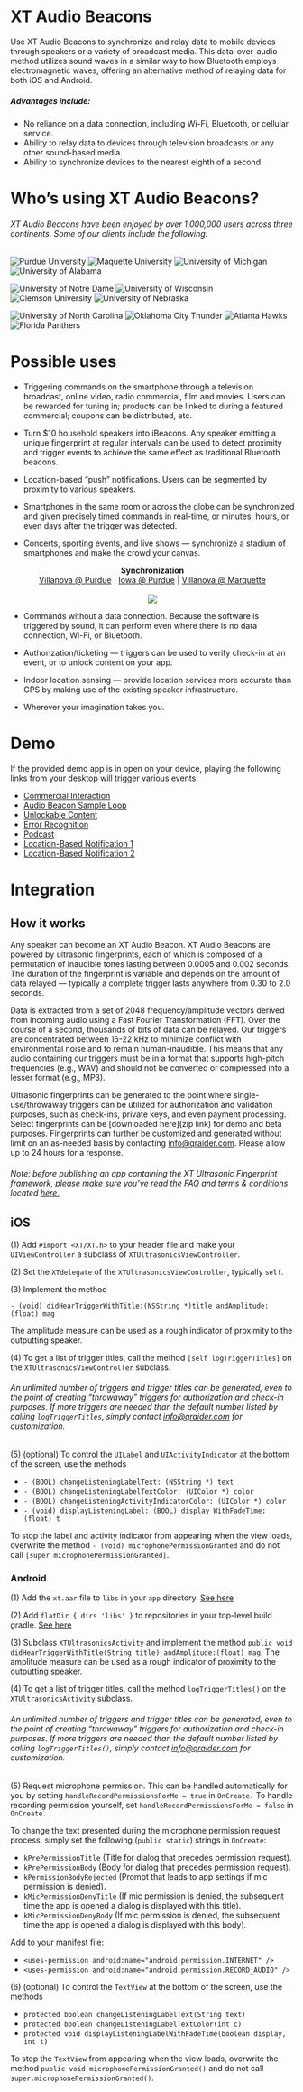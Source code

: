 # XT Audio Beacons

Use XT Audio Beacons to synchronize and relay data to mobile devices through speakers or a variety of broadcast media. This data-over-audio method utilizes sound waves in a similar way to how Bluetooth employs electromagnetic waves, offering an alternative method of relaying data for both iOS and Android.

##### Advantages include:

* No reliance on a data connection, including Wi-Fi, Bluetooth, or cellular service.
* Ability to relay data to devices through television broadcasts or any other sound-based media.
* Ability to synchronize devices to the nearest eighth of a second.

# Who’s using XT Audio Beacons?
###### XT Audio Beacons have been enjoyed by over 1,000,000 users across three continents. Some of our clients include the following:

![Purdue University](http://qraider.com/images/clientssmall/purdue.png "Purdue University")
![Maquette University](http://qraider.com/images/clientssmall/marquette.png "Maquette University")
![University of Michigan](http://qraider.com/images/clientssmall/michiganwolverines.png "University of Michigan")
![University of Alabama](http://qraider.com/images/clientssmall/alabama.png "University of Alabama")

![University of Notre Dame](http://qraider.com/images/clientssmall/notredame.png "University of Notre Dame")
![University of Wisconsin](http://qraider.com/images/clientssmall/wisconsin.png "University of Wisconsin")
![Clemson University](http://qraider.com/images/clientssmall/clemson.png "Clemson University")
![University of Nebraska](http://qraider.com/images/clientssmall/nebraska.png "University of Nebraska")

![University of North Carolina](http://qraider.com/images/clientssmall/northcarolina.png "University of North Carolina")
![Oklahoma City Thunder](http://qraider.com/images/clientssmall/thunderokc.png "Oklahoma City Thunder")
![Atlanta Hawks](http://qraider.com/images/clientssmall/atlantahawks.png "Atlanta Hawks")
![Florida Panthers](http://qraider.com/images/clientssmall/floridapanthers.png "Florida Panthers")


# Possible uses

* Triggering commands on the smartphone through a television broadcast, online video, radio commercial, film and movies. Users can be rewarded for tuning in; products can be linked to during a featured commercial; coupons can be distributed, etc.

* Turn $10 household speakers into iBeacons. Any speaker emitting a unique fingerprint at regular intervals can be used to detect proximity and trigger events to achieve the same effect as traditional Bluetooth beacons.

* Location-based “push” notifications. Users can be segmented by proximity to various speakers.
 
* Smartphones in the same room or across the globe can be synchronized and given precisely timed commands in real-time, or minutes, hours, or even days after the trigger was detected.
 
* Concerts, sporting events, and live shows — synchronize a stadium of smartphones and make the crowd your canvas.

<p align="center">
  <b>Synchronization</b><br>
  <a href="https://youtu.be/ork4Q4eoUg4">Villanova @ Purdue</a> |
  <a href="https://www.youtube.com/watch?v=UkxqUhp2RCk">Iowa @ Purdue</a> |
  <a href="https://www.youtube.com/watch?v=YZZp-idBDpM">Villanova @ Marquette</a>
  <br><br>
  <a href="https://youtu.be/ork4Q4eoUg4"><img src="http://qraider.com/XT/images/purdue.gif"> </a>
</p>
 
* Commands without a data connection. Because the software is triggered by sound, it can perform even where there is no data connection, Wi-Fi, or Bluetooth.
 
* Authorization/ticketing — triggers can be used to verify check-in at an event, or to unlock content on your app.
 
* Indoor location sensing — provide location services more accurate than GPS by making use of the existing speaker infrastructure.

* Wherever your imagination takes you.


# Demo

If the provided demo app is in open on your device, playing the following links from your desktop will trigger various events.


* [Commercial Interaction](http://qraider.com/XT/Demo/product_link.php)
* [Audio Beacon Sample Loop](http://qraider.com/XT/Demo/soundBeaconLoop.wav)
* [Unlockable Content](http://qraider.com/XT/Demo/unlockable_content.php)
* [Error Recognition](http://qraider.com/XT/Demo/simulated_error.php)
* [Podcast](http://qraider.com/XT/Demo/audio_only.wav)
* [Location-Based Notification 1](http://qraider.com/XT/Demo/300-95.wav)
* [Location-Based Notification 2](http://qraider.com/XT/Demo/400-95.wav)

# Integration

## How it works

Any speaker can become an XT Audio Beacon. XT Audio Beacons are powered by ultrasonic fingerprints, each of which is composed of a permutation of inaudible tones lasting between 0.0005 and 0.002 seconds. The duration of the fingerprint is variable and depends on the amount of data relayed — typically a complete trigger lasts anywhere from 0.30 to 2.0 seconds. 

Data is extracted from a set of 2048 frequency/amplitude vectors derived from incoming audio using a Fast Fourier Transformation (FFT). Over the course of a second, thousands of bits of data can be relayed. Our triggers are concentrated between 16-22 kHz to minimize conflict with environmental noise and to remain human-inaudible. This means that any audio containing our triggers must be in a format that supports high-pitch frequencies (e.g., WAV) and should not be converted or compressed into a lesser format (e.g., MP3).

Ultrasonic fingerprints can be generated to the point where single-use/throwaway triggers can be utilized for authorization and validation purposes, such as check-ins, private keys, and even payment processing. Select fingerprints can be [downloaded here](zip link) for demo and beta purposes. Fingerprints can further be customized and generated without limit on an as-needed basis by contacting info@qraider.com. Please allow up to 24 hours for a response.

###### Note: before publishing an app containing the XT Ultrasonic Fingerprint framework, please make sure you’ve read the FAQ and terms & conditions located [here.](http://qraider.com/XT/FAQ/)

## iOS

(1) Add `#import <XT/XT.h>` to your header file and make your `UIViewController` a subclass of `XTUltrasonicsViewController`.

(2) Set the `XTdelegate` of the `XTUltrasonicsViewController`, typically `self`.

(3) Implement the method

	- (void) didHearTriggerWithTitle:(NSString *)title andAmplitude:(float) mag

The amplitude measure can be used as a rough indicator of proximity to the outputting speaker.

(4) To get a list of trigger titles, call the method `[self logTriggerTitles]` on the `XTUltrasonicsViewController` subclass. 
	
###### An unlimited number of triggers and trigger titles can be generated, even to the point of creating “throwaway” triggers for authorization and check-in purposes. If more triggers are needed than the default number listed by calling `logTriggerTitles`, simply contact info@qraider.com for customization.

(5) (optional) To control the `UILabel` and `UIActivityIndicator` at the bottom of the screen, use the methods 

* `- (BOOL) changeListeningLabelText: (NSString *) text`
* `- (BOOL) changeListeningLabelTextColor: (UIColor *) color`
* `- (BOOL) changeListeningActivityIndicatorColor: (UIColor *) color`
* `- (void) displayListeningLabel: (BOOL) display WithFadeTime: (float) t`

To stop the label and activity indicator from appearing when the view loads, overwrite the method `- (void) microphonePermissionGranted` and do not call `[super microphonePermissionGranted]`.



### Android

(1) Add the `xt.aar` file to `libs` in your `app` directory. [See here](http://qraider.com/XT/images/android_step_one.png "Android - Step 1")

(2) Add `flatDir { dirs 'libs' }` to repositories in your top-level build gradle. [See here](http://qraider.com/XT/images/android_step_two.png "Android - Step 2")

(3) Subclass `XTUltrasonicsActivity` and implement the method `public void didHearTriggerWithTitle(String title) andAmplitude:(float) mag`. The amplitude measure can be used as a rough indicator of proximity to the outputting speaker.

(4) To get a list of trigger titles, call the method `logTriggerTitles()` on the `XTUltrasonicsActivity` subclass. 

###### An unlimited number of triggers and trigger titles can be generated, even to the point of creating “throwaway” triggers for authorization and check-in purposes. If more triggers are needed than the default number listed by calling `logTriggerTitles()`, simply contact info@qraider.com for customization.

(5) Request microphone permission. This can be handled automatically for you by setting `handleRecordPermissionsForMe = true` in `OnCreate.` To handle recording permission yourself, set `handleRecordPermissionsForMe = false` in `OnCreate.` 

To change the text presented during the microphone permission request process, simply set the following (`public static`) strings in `OnCreate`:

* `kPrePermissionTitle` (Title for dialog that precedes permission request).
* `kPrePermissionBody` (Body for dialog that precedes permission request).
* `kPermissionBodyRejected` (Prompt that leads to app settings if mic permission is denied).
* `kMicPermissionDenyTitle` (If mic permission is denied, the subsequent time the app is opened a dialog is displayed with this title).
* `kMicPermissionDenyBody` (If mic permission is denied, the subsequent time the app is opened a dialog is displayed with this body).

Add to your manifest file:

* `<uses-permission android:name="android.permission.INTERNET" />` 
* `<uses-permission android:name="android.permission.RECORD_AUDIO" />`

(6) (optional) To control the `TextView` at the bottom of the screen, use the methods 

* `protected boolean changeListeningLabelText(String text)`
* `protected boolean changeListeningLabelTextColor(int c)`
* `protected void displayListeningLabelWithFadeTime(boolean display, int t)`

To stop the `TextView` from appearing when the view loads, overwrite the method `public void microphonePermissionGranted()` and do not call `super.microphonePermissionGranted()`.
